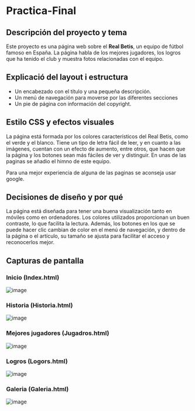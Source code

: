 # Practica-Final

## Descripción del proyecto y tema
Este proyecto es una página web sobre el **Real Betis**, un equipo de fútbol famoso en España. La página habla de los mejores jugadores, los logros que ha tenido el club y muestra fotos relacionadas con el equipo.

## Explicació del layout i estructura

- Un encabezado con el título y una pequeña descripción.
- Un menú de navegación para moverse por las diferentes secciones
- Un pie de página con información del copyright.

## Estilo CSS y efectos visuales

La página está formada por los colores característicos del Real Betis, como el verde y el blanco. Tiene un tipo de letra fácil de leer, y en cuanto a las imágenes, cuentan con un efecto de aumento, entre otros, que hacen que la página y los botones sean más fáciles de ver y distinguir. En unas de las paginas se añadio el himno de este equipo.

Para una mejor experiencia de alguna de las paginas se aconseja usar google.

## Decisiones de diseño y por qué

La página está diseñada para tener una buena visualización tanto en móviles como en ordenadores. Los colores utilizados proporcionan un buen contraste, lo que facilita la lectura. Además, los botones en los que se puede hacer clic cambian de color en el menú de navegación, y dentro de la página o el artículo, su tamaño se ajusta para facilitar el acceso y reconocerlos mejor.

## Capturas de pantalla

### Inicio (Index.html)

![image](https://github.com/user-attachments/assets/b17221eb-bd86-4474-8d56-a91850432f77)


### Historia (Historia.html)

![image](https://github.com/user-attachments/assets/39a7a603-76dc-414d-86d5-03174d7218e4)

### Mejores jugadores (Jugadros.html)

![image](https://github.com/user-attachments/assets/13d6d0da-ed45-458f-9fd7-1242dd4685ac)

### Logros (Logors.html)

![image](https://github.com/user-attachments/assets/61e08ebd-bfb7-48a6-93f7-c0b312721ee7)

### Galeria (Galeria.html)

![image](https://github.com/user-attachments/assets/fa9064f4-652f-4ce5-af97-58d3cfad245c)




